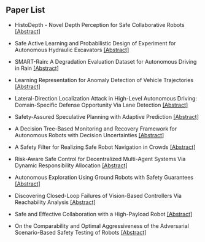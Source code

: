 ## Paper List

- HistoDepth - Novel Depth Perception for Safe Collaborative Robots
[[Abstract]](https://events.infovaya.com/presentation?id=111140)

- Safe Active Learning and Probabilistic Design of Experiment for Autonomous Hydraulic Excavators
[[Abstract]](https://events.infovaya.com/presentation?id=111143)

- SMART-Rain: A Degradation Evaluation Dataset for Autonomous Driving in Rain
[[Abstract]](https://events.infovaya.com/presentation?id=111146)

- Learning Representation for Anomaly Detection of Vehicle Trajectories
[[Abstract]](https://events.infovaya.com/presentation?id=111149)

- Lateral-Direction Localization Attack in High-Level Autonomous Driving: Domain-Specific Defense Opportunity Via Lane Detection
[[Abstract]](https://events.infovaya.com/presentation?id=111152)

- Safety-Assured Speculative Planning with Adaptive Prediction
[[Abstract]](https://events.infovaya.com/presentation?id=111155)

- A Decision Tree-Based Monitoring and Recovery Framework for Autonomous Robots with Decision Uncertainties
[[Abstract]](https://events.infovaya.com/presentation?id=111158)

- A Safety Filter for Realizing Safe Robot Navigation in Crowds
[[Abstract]](https://events.infovaya.com/presentation?id=111161)

- Risk-Aware Safe Control for Decentralized Multi-Agent Systems Via Dynamic Responsibility Allocation
[[Abstract]](https://events.infovaya.com/presentation?id=111164)

- Autonomous Exploration Using Ground Robots with Safety Guarantees
[[Abstract]](https://events.infovaya.com/presentation?id=111167)

- Discovering Closed-Loop Failures of Vision-Based Controllers Via Reachability Analysis
[[Abstract]](https://events.infovaya.com/presentation?id=111170)

- Safe and Effective Collaboration with a High-Payload Robot
[[Abstract]](https://events.infovaya.com/presentation?id=111173)

- On the Comparability and Optimal Aggressiveness of the Adversarial Scenario-Based Safety Testing of Robots
[[Abstract]](https://events.infovaya.com/presentation?id=111176)

